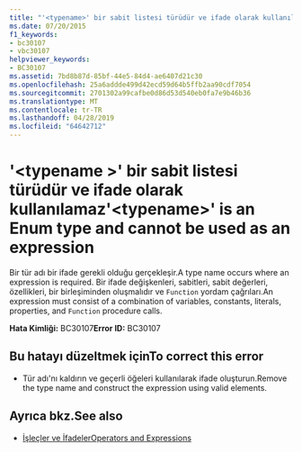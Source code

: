 ```yaml
---
title: "'<typename>' bir sabit listesi türüdür ve ifade olarak kullanılamaz"
ms.date: 07/20/2015
f1_keywords:
- bc30107
- vbc30107
helpviewer_keywords:
- BC30107
ms.assetid: 7bd8b87d-85bf-44e5-84d4-ae6407d21c30
ms.openlocfilehash: 25a6addde499d42ecd59d64b5ffb2aa90cdf7054
ms.sourcegitcommit: 2701302a99cafbe0d86d53d540eb0fa7e9b46b36
ms.translationtype: MT
ms.contentlocale: tr-TR
ms.lasthandoff: 04/28/2019
ms.locfileid: "64642712"
---
```

# <a name="typename-is-an-enum-type-and-cannot-be-used-as-an-expression"></a><span data-ttu-id="9bacc-102">'\<typename >' bir sabit listesi türüdür ve ifade olarak kullanılamaz</span><span class="sxs-lookup"><span data-stu-id="9bacc-102">'\<typename>' is an Enum type and cannot be used as an expression</span></span>
<span data-ttu-id="9bacc-103">Bir tür adı bir ifade gerekli olduğu gerçekleşir.</span><span class="sxs-lookup"><span data-stu-id="9bacc-103">A type name occurs where an expression is required.</span></span> <span data-ttu-id="9bacc-104">Bir ifade değişkenleri, sabitleri, sabit değerleri, özellikleri, bir birleşiminden oluşmalıdır ve `Function` yordam çağrıları.</span><span class="sxs-lookup"><span data-stu-id="9bacc-104">An expression must consist of a combination of variables, constants, literals, properties, and `Function` procedure calls.</span></span>  
  
 <span data-ttu-id="9bacc-105">**Hata Kimliği:** BC30107</span><span class="sxs-lookup"><span data-stu-id="9bacc-105">**Error ID:** BC30107</span></span>  
  
## <a name="to-correct-this-error"></a><span data-ttu-id="9bacc-106">Bu hatayı düzeltmek için</span><span class="sxs-lookup"><span data-stu-id="9bacc-106">To correct this error</span></span>  
  
- <span data-ttu-id="9bacc-107">Tür adı'nı kaldırın ve geçerli öğeleri kullanılarak ifade oluşturun.</span><span class="sxs-lookup"><span data-stu-id="9bacc-107">Remove the type name and construct the expression using valid elements.</span></span>  
  
## <a name="see-also"></a><span data-ttu-id="9bacc-108">Ayrıca bkz.</span><span class="sxs-lookup"><span data-stu-id="9bacc-108">See also</span></span>

- [<span data-ttu-id="9bacc-109">İşleçler ve İfadeler</span><span class="sxs-lookup"><span data-stu-id="9bacc-109">Operators and Expressions</span></span>](../../visual-basic/programming-guide/language-features/operators-and-expressions/index.md)
